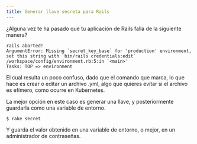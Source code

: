 ```yaml
---
title: Generar llave secreta para Rails
---
```

¿Alguna vez te ha pasado que tu aplicación de Rails falla de la siguiente manera?

```
rails aborted!
ArgumentError: Missing `secret_key_base` for 'production' environment, set this string with `bin/rails credentials:edit`
/workspace/config/environment.rb:5:in `<main>'
Tasks: TOP => environment
```

El cual resulta un poco confuso, dado que el comando que marca, lo que hace es crear o editar un archivo .yml, algo que quieres evitar si el archivo es efímero, como ocurre en Kubernetes.

La mejor opción en este caso es generar una llave, y posteriormente guardarla como una variable de entorno.

```
$ rake secret
```

Y guarda el valor obtenido en una variable de entorno, o mejor, en un administrador de contraseñas.